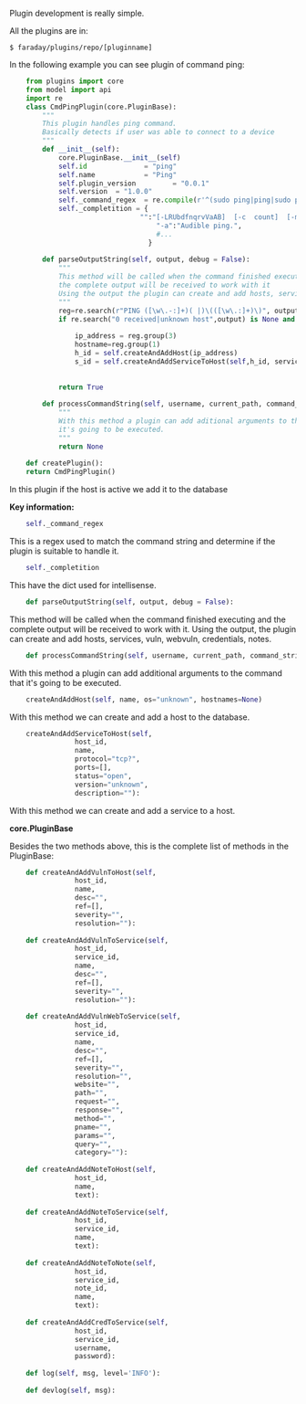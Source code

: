 Plugin development is really simple.

All the plugins are in:

    $ faraday/plugins/repo/[pluginname]

In the following example you can see plugin of command ping:
``` python
    from plugins import core
    from model import api
    import re
    class CmdPingPlugin(core.PluginBase):
        """
        This plugin handles ping command.
        Basically detects if user was able to connect to a device
        """
        def __init__(self):
            core.PluginBase.__init__(self)
            self.id              = "ping"
            self.name            = "Ping"
            self.plugin_version         = "0.0.1"
            self.version  = "1.0.0"
            self._command_regex  = re.compile(r'^(sudo ping|ping|sudo ping6|ping6).*?')
            self._completition = {
                                "":"[-LRUbdfnqrvVaAB]  [-c  count]  [-m  mark]  [-i interval] ...",
                                    "-a":"Audible ping.",
                                    #...
                                  }
    
        def parseOutputString(self, output, debug = False):
            """
            This method will be called when the command finished executing and
            the complete output will be received to work with it
            Using the output the plugin can create and add hosts, services, etc.
            """
            reg=re.search(r"PING ([\w\.-:]+)( |)\(([\w\.:]+)\)", output)
            if re.search("0 received|unknown host",output) is None and reg is not None:
    
                ip_address = reg.group(3)
                hostname=reg.group(1)
                h_id = self.createAndAddHost(ip_address)
                s_id = self.createAndAddServiceToHost(self,h_id, service_name, protocol="tcp?", ports=[], status="open", version="unknown", description="")
                
    
            return True
    
        def processCommandString(self, username, current_path, command_string):
            """
            With this method a plugin can add aditional arguments to the command that
            it's going to be executed.
            """
            return None
    
    def createPlugin():
    return CmdPingPlugin()
```
In this plugin if the host is active we add it to the database

**Key information:**

```python
    self._command_regex
```
This is a regex used to match the command string and determine if the plugin is suitable to handle it.

```python
    self._completition
```
This have the dict used for intellisense. 

```python
    def parseOutputString(self, output, debug = False):
```
This method will be called when the command finished executing and
the complete output will be received to work with it. 
Using the output, the plugin can create and add hosts, services, vuln, webvuln, credentials, notes.

```python
    def processCommandString(self, username, current_path, command_string):
```
With this method a plugin can add additional arguments to the command that
it's going to be executed.


```python
    createAndAddHost(self, name, os="unknown", hostnames=None)
```
With this method we can create and add a host to the database.
```python
    createAndAddServiceToHost(self, 
                host_id, 
                name,
                protocol="tcp?", 
                ports=[],
                status="open", 
                version="unknown",
                description=""):
```
With this method we can create and add a service to a host.

**core.PluginBase**

Besides the two methods above, this is the complete list of methods in the PluginBase:
```python
    def createAndAddVulnToHost(self, 
                host_id,
                name,
                desc="", 
                ref=[],
                severity="", 
                resolution=""):
    
    def createAndAddVulnToService(self,
                host_id, 
                service_id, 
                name, 
                desc="",                  
                ref=[], 
                severity="", 
                resolution=""):
    
    def createAndAddVulnWebToService(self, 
                host_id, 
                service_id, 
                name, 
                desc="",
                ref=[], 
                severity="", 
                resolution="",                     
                website="", 
                path="", 
                request="",
                response="", 
                method="", 
                pname="",
                params="", 
                query="", 
                category=""):    
    
    def createAndAddNoteToHost(self, 
                host_id, 
                name, 
                text):
    
    def createAndAddNoteToService(self,
                host_id, 
                service_id, 
                name,
                text):
    
    def createAndAddNoteToNote(self, 
                host_id, 
                service_id, 
                note_id, 
                name, 
                text):
    
    def createAndAddCredToService(self, 
                host_id, 
                service_id, 
                username, 
                password):
        
    def log(self, msg, level='INFO'):
    
    def devlog(self, msg): 
```
